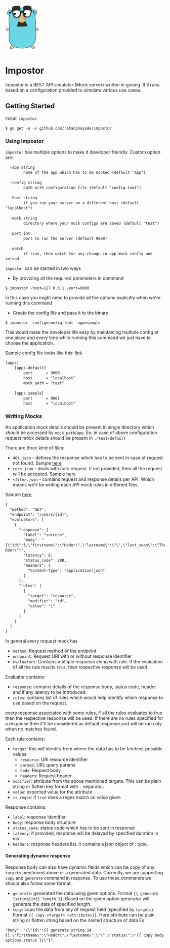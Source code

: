 ![impostor](impostor.png)

# Impostor
Impostor is a REST API simulator (Mock server) written in golang. It'll runs based on a configuration provided to simulate various use cases.

## Getting Started
install `impostor`
```
$ go get -u -v github.com/ratanphayade/impostor
```

### Using Impostor
`impostor` has multiple options to make it developer friendly. Custom option are:
```
  -app string
    	name of the app which has to be mocked (default "app")
      
  -config string
    	path with configuration file (default "config.toml")
      
  -host string
    	if you run your server on a different host (default "localhost")
      
  -mock string
    	directory where your mock configs are saved (default "test")
      
  -port int
    	port to run the server (default 9000)
      
  -watch
    	if true, then watch for any change in app mock config and reload
```

`impostor` can be started in two ways

- By providing all the required parameters in command
```
$ impostor -host=127.0.0.1 -port=9000
```
in this case you might need to provide all the options explicitly when we're running this command

- Create the config file and pass it to the binary
```
$ impostor -config=config.toml -app=sample
```
This would make the developer life easy by maintaining multiple config at one place and every time while running this command we just have to choose the application.

Sample config file looks like this: [link](https://github.com/ratanphayade/impostor/blob/master/config.toml)
```
[apps]
    [apps.default]
        port      = 9000
        host      = "localhost"
        mock_path = "test"

    [apps.sample]
        port      = 9001
        host      = "localhost"
```

### Writing Mocks

An application mock details should be present in single directory which should be accessed by
`mock_path`/`app`. Ex: in case of above configuration request mock details should be present in `./test/default`

There are three kind of files:
- `404.json`    - defines the response which has to be sent in case of request not found. Sample [here](https://github.com/ratanphayade/impostor/blob/master/test/app/404.json)
- `cors.json`   - deals with cors request. if not provided, then all the request will be accepted. Sample [here](https://github.com/ratanphayade/impostor/blob/master/test/app/cors.json)
- `<file>.json` - contains request and response details per API. Which means we'll be writing each API mock rules in different files.

 Sample [here](https://github.com/ratanphayade/impostor/blob/master/test/app/users_list.json)

```
{
  "method": "GET",
  "endpoint": "/users/{id}",
  "evaluators": [
    {
      "response": {
        "label": "success",
        "body": "{\"id\":1,\"firstname\":\"Hodor\",\"lastname\":\"\",\"last_seen\":\"The Door\"}",
        "latency": 0,
        "status_code": 200,
        "headers": {
          "Content-Type": "application/json"
        }
      },
      "rules": [
        {
          "target": "resource",
          "modifier": "id",
          "value": "1"
        }
      ]
    }
  ]
}
```

In general every request mock has
* `method`: Request method of the endpoint
* `endpoint`: Request URI with or without response identifier
* `evaluators`: Contains multiple response along with rule. If the evaluation of all the rule results `true`, then respective response will be used.

Evaluator contains:
- `response`: contains details of the response body, status code, header and if any latency to be introduced.
- `rules`: contains list of rules which would help identify which response to use based on the request.

every response associated with some rules, if all the rules evaluates to true then the respective response will be used. If there are no rules specified for a response then it'll be considered as default response and will be run only when no matches found.

Each rule contains:
- `target`: this will identify from where the data has to be fetched. possible values
   - `resource`: URI resource identifier
   - `params`: URL query params
   - `body`: Request body
   - `headers`: Request header
- `modifier`: attribute from the above mentioned targets. This can be plain string or flatten key format with `.` separator.
- `value`: expected value for the attribute
- `is_regex`: if `true` does a regex match on value given

Response contains:
- `label`: response identifier
- `body`: response body structure
- `status_code`: status code which has to be sent in response
- `latency`: if provided, response will be delayed by specified duration in ms.
- `headers`: response headers list. it contains a json object of <string>:<string> type.

#### Generating dynamic response

Response body can also have dynamic fields which can be copy of any `targets` mentioned above or a generated data. Currently, we are supporting
`copy` and `generate` command in response. To use these commands we should also follow some format.

- `generate`: generated the data using given options. Format `{{ generate [string|int] length }}`. Based on the given option generator will generate the data of specified length.
- `copy`: copu the data from any of request field (specified by `targets`). Format `{{ copy <target> <attribute>}}`. Here attribute can be plain string or flatten string based on the nested structure of data
Ex:
```
"body": "{\"id\":{{ generate string 14 }},\"firstname\":\"Hodor\",\"lastname\":\"\",\"status\":\"{{ copy body options.status }}\"}",
```


